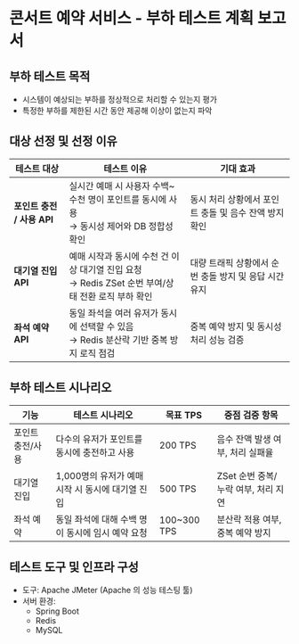 # 콘서트 예약 서비스 - 부하 테스트 계획 보고서

## 부하 테스트 목적

- 시스템이 예상되는 부하를 정상적으로 처리할 수 있는지 평가
- 특정한 부하를 제한된 시간 동안 제공해 이상이 없는지 파악

## 대상 선정 및 선정 이유
| 테스트 대상        | 테스트 이유                                                               | 기대 효과                           |
| ------------- |----------------------------------------------------------------------| ------------------------------- |
| **포인트 충전 / 사용 API** | 실시간 예매 시 사용자 수백~수천 명이 포인트를 동시에 사용<br>→ 동시성 제어와 DB 정합성 확인             | 동시 처리 상황에서 포인트 충돌 및 음수 잔액 방지 확인 |
| **대기열 진입 API** | 예매 시작과 동시에 수천 건 이상 대기열 진입 요청<br>→ Redis ZSet 순번 부여/상태 전환 로직 부하 확인 | 대량 트래픽 상황에서 순번 충돌 방지 및 응답 시간 유지 |
| **좌석 예약 API** | 동일 좌석을 여러 유저가 동시에 선택할 수 있음<br>→ Redis 분산락 기반 중복 방지 로직 점검             | 중복 예약 방지 및 동시성 처리 성능 검증         |

## 부하 테스트 시나리오
| 기능        | 테스트 시나리오                       | 목표 TPS      | 중점 검증 항목                |
| --------- |--------------------------------| ----------- | ----------------------- |
| 포인트 충전/사용 | 다수의 유저가 포인트를 동시에 충전하고 사용       | 200 TPS     | 음수 잔액 발생 여부, 처리 실패율     |
| 대기열 진입    | 1,000명의 유저가 예매 시작 시 동시에 대기열 진입 | 500 TPS     | ZSet 순번 중복/누락 여부, 처리 지연 |
| 좌석 예약     | 동일 좌석에 대해 수백 명이 동시에 임시 예약 요청   | 100~300 TPS | 분산락 적용 여부, 중복 예약 방지     |


## 테스트 도구 및 인프라 구성
- 도구: Apache JMeter (Apache 의 성능 테스팅 툴)
- 서버 환경:
  - Spring Boot
  - Redis 
  - MySQL